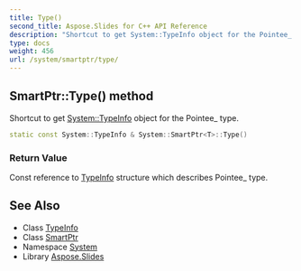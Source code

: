 ```yaml
---
title: Type()
second_title: Aspose.Slides for C++ API Reference
description: "Shortcut to get System::TypeInfo object for the Pointee_ type."
type: docs
weight: 456
url: /system/smartptr/type/
---
```

## SmartPtr::Type() method


Shortcut to get [System::TypeInfo](../../typeinfo/) object for the Pointee_ type.

```cpp
static const System::TypeInfo & System::SmartPtr<T>::Type()
```


### Return Value

Const reference to [TypeInfo](../../typeinfo/) structure which describes Pointee_ type.

## See Also

* Class [TypeInfo](../../typeinfo/)
* Class [SmartPtr](../)
* Namespace [System](../../)
* Library [Aspose.Slides](../../../)